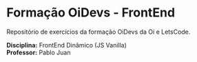 # Formação OiDevs - FrontEnd
Repositório de exercícios da formação OiDevs da Oi e LetsCode.

**Disciplina:** FrontEnd Dinâmico (JS Vanilla)  
**Professor:** Pablo Juan